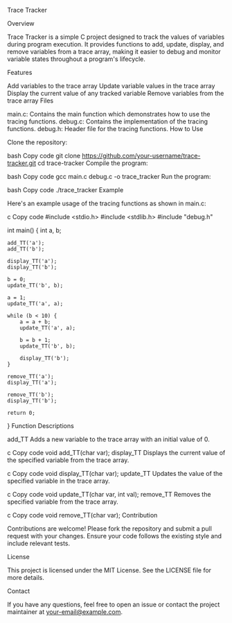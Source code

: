 
Trace Tracker

Overview

Trace Tracker is a simple C project designed to track the values of variables during program execution. It provides functions to add, update, display, and remove variables from a trace array, making it easier to debug and monitor variable states throughout a program's lifecycle.

Features

Add variables to the trace array
Update variable values in the trace array
Display the current value of any tracked variable
Remove variables from the trace array
Files

main.c: Contains the main function which demonstrates how to use the tracing functions.
debug.c: Contains the implementation of the tracing functions.
debug.h: Header file for the tracing functions.
How to Use

Clone the repository:

bash
Copy code
git clone https://github.com/your-username/trace-tracker.git
cd trace-tracker
Compile the program:

bash
Copy code
gcc main.c debug.c -o trace_tracker
Run the program:

bash
Copy code
./trace_tracker
Example

Here's an example usage of the tracing functions as shown in main.c:

c
Copy code
#include <stdio.h>
#include <stdlib.h>
#include "debug.h"

int main() {
    int a, b;

    add_TT('a');
    add_TT('b');

    display_TT('a');
    display_TT('b');

    b = 0;
    update_TT('b', b);

    a = 1;
    update_TT('a', a);

    while (b < 10) {
        a = a + b;
        update_TT('a', a);

        b = b + 1;
        update_TT('b', b);

        display_TT('b');
    }

    remove_TT('a');
    display_TT('a');

    remove_TT('b');
    display_TT('b');

    return 0;
}
Function Descriptions

add_TT
Adds a new variable to the trace array with an initial value of 0.

c
Copy code
void add_TT(char var);
display_TT
Displays the current value of the specified variable from the trace array.

c
Copy code
void display_TT(char var);
update_TT
Updates the value of the specified variable in the trace array.

c
Copy code
void update_TT(char var, int val);
remove_TT
Removes the specified variable from the trace array.

c
Copy code
void remove_TT(char var);
Contribution

Contributions are welcome! Please fork the repository and submit a pull request with your changes. Ensure your code follows the existing style and include relevant tests.

License

This project is licensed under the MIT License. See the LICENSE file for more details.

Contact

If you have any questions, feel free to open an issue or contact the project maintainer at your-email@example.com.
